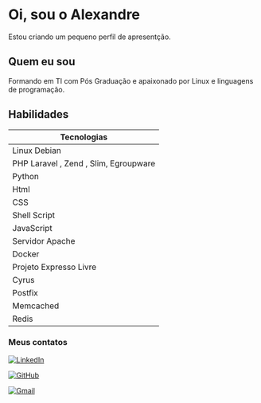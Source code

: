 # Oi, sou o Alexandre

Estou criando um pequeno perfil de apresentção.

## Quem eu sou

Formando em TI com Pós Graduação e apaixonado por Linux e linguagens de programação.

## Habilidades

| Tecnologias |
| -------     |
| Linux Debian |
| PHP Laravel , Zend , Slim, Egroupware  |
| Python |
| Html |
| CSS |
| Shell Script |
| JavaScript |
| Servidor Apache |
| Docker |
| Projeto Expresso Livre |
| Cyrus |
| Postfix |
| Memcached |
| Redis |

### Meus contatos

[![LinkedIn](https://img.shields.io/badge/-LinkedIn-000?style=for-the-badge&logo=linkedin)](https://www.linkedin.com/in/alexandre-l-correia/)

[![GitHub](https://img.shields.io/badge/GitHub-100000?style=for-the-badge&logo=github&logoColor=white)](https://github.com/alexandrecorreia)

[![Gmail](https://img.shields.io/badge/Gmail-333333?style=for-the-badge&logo=gmail&logoColor=red)](mailto:dinhocorreia@gmail.com)
